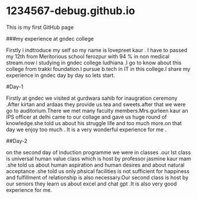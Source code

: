 # 1234567-debug.github.io
This is my first GitHub page

###my experience at gndec college

Firstly i indtroduce my self so my name is lovepreet kaur . I have to passed my 12th from Meritorious school ferozpur with 94 % in non medical stream.now i studying in gndec college ludhiana .I go to know about this college from trakki foundation.I pursue b.tech in IT in this college.I share my experience in gndec day by day so lets start.

#Day-1

Firstly at gndec we visited at gurdwara sahib for inaugration ceremony .After kirtan and ardaas they provide us tea and sweets.after that we were go to auditorium.There we met many faculty members.Mrs.gurleen kaur an IPS officer at delhi came to our collage and gave us huge round of knowledge.she told us about his struggle life and too much more.on that day we enjoy too much . It is a very wonderful experience for me .

##Day-2

on the second day of induction programme we were in classes .our Ist class is universal human value class which is host by professor jasmine kaur mam .she told us about human aspiration and human desires and about natural acceptance .she told us only phsical facilities is not sufficient for happiness and fulfillment of relationship is also necessary.Our second class is host by our seniors they learn us about excel and chat gpt .It is also very good experience for me.
